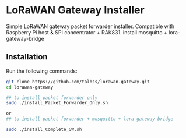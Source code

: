 LoRaWAN Gateway Installer
=========================

Simple LoRaWAN gateway packet forwarder installer. Compatible with Raspberry Pi host & SPI concentrator + RAK831.
install mosquitto + lora-gateway-bridge

## Installation

Run the following commands:

```bash
git clone https://github.com/talbss/lorawan-gateway.git
cd lorawan-gateway

## to install packet forwarder only
sudo ./install_Packet_Forwarder_Only.sh

or 
## to install packet forwarder + mosquitto + lora-gateway-bridge

sudo ./install_Complete_GW.sh

```

